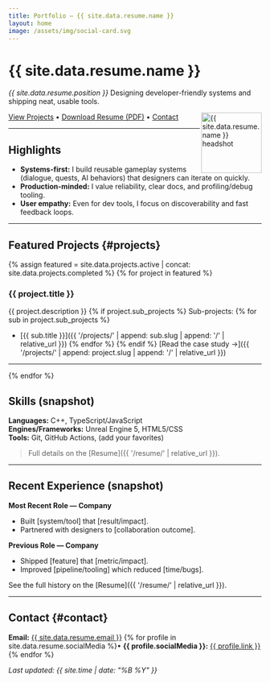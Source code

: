 ```yaml
---
title: Portfolio — {{ site.data.resume.name }}
layout: home
image: /assets/img/social-card.svg
---
```


# {{ site.data.resume.name }}
_{{ site.data.resume.position }}_
Designing developer-friendly systems and shipping neat, usable tools.

<img src="{{ '/assets/img/headshot.svg' | relative_url }}" alt="{{ site.data.resume.name }} headshot" width="120" align="right">

<a href="#projects">View Projects</a> • <a href="{{ '/resume/resume.pdf' | relative_url }}">Download Resume (PDF)</a> • <a href="#contact">Contact</a>

---

## Highlights
- **Systems-first:** I build reusable gameplay systems (dialogue, quests, AI behaviors) that designers can iterate on quickly.
- **Production-minded:** I value reliability, clear docs, and profiling/debug tooling.
- **User empathy:** Even for dev tools, I focus on discoverability and fast feedback loops.

---

## Featured Projects {#projects}

{% assign featured = site.data.projects.active | concat: site.data.projects.completed %}
{% for project in featured %}
### {{ project.title }}
{{ project.description }}
{% if project.sub_projects %}
Sub-projects:
{% for sub in project.sub_projects %}
- [{{ sub.title }}]({{ '/projects/' | append: sub.slug | append: '/' | relative_url }})
{% endfor %}
{% endif %}
[Read the case study →]({{ '/projects/' | append: project.slug | append: '/' | relative_url }})

---
{% endfor %}

## Skills (snapshot)
**Languages:** C++, TypeScript/JavaScript  
**Engines/Frameworks:** Unreal Engine 5, HTML5/CSS  
**Tools:** Git, GitHub Actions, (add your favorites)

> Full details on the [Resume]({{ '/resume/' | relative_url }}).

---

## Recent Experience (snapshot)
**Most Recent Role — Company**  
- Built [system/tool] that [result/impact].  
- Partnered with designers to [collaboration outcome].

**Previous Role — Company**  
- Shipped [feature] that [metric/impact].  
- Improved [pipeline/tooling] which reduced [time/bugs].

See the full history on the [Resume]({{ '/resume/' | relative_url }}).

---

## Contact {#contact}
**Email:** <a href="mailto:{{ site.data.resume.email }}">{{ site.data.resume.email }}</a>
{% for profile in site.data.resume.socialMedia %}• **{{ profile.socialMedia }}:** <a href="{{ profile.link }}">{{ profile.link }}</a> {% endfor %}

_Last updated: {{ site.time | date: "%B %Y" }}_
